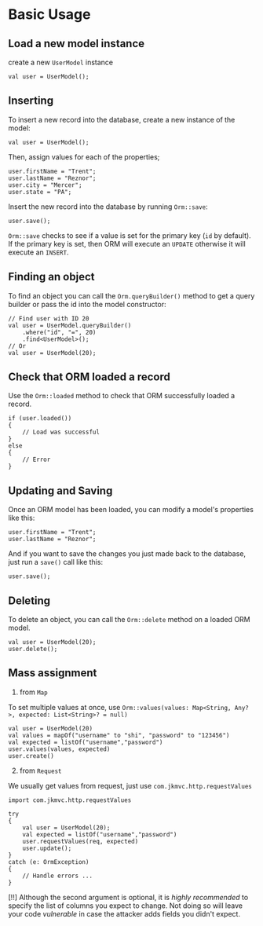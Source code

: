 # Basic Usage

## Load a new model instance

create a new `UserModel` instance

```
val user = UserModel();
```

## Inserting

To insert a new record into the database, create a new instance of the model:

```
val user = UserModel();
```

Then, assign values for each of the properties;

```
user.firstName = "Trent";
user.lastName = "Reznor";
user.city = "Mercer";
user.state = "PA";
```

Insert the new record into the database by running `Orm::save`:

```
user.save();
```

`Orm::save` checks to see if a value is set for the primary key (`id` by default). If the primary key is set, then ORM will execute an `UPDATE` otherwise it will execute an `INSERT`.

## Finding an object

To find an object you can call the `Orm.queryBuilder()` method to get a query builder or pass the id into the model constructor:

```
// Find user with ID 20
val user = UserModel.queryBuilder()
    .where("id", "=", 20)
    .find<UserModel>();
// Or
val user = UserModel(20);
```

## Check that ORM loaded a record

Use the `Orm::loaded` method to check that ORM successfully loaded a record.

```
if (user.loaded())
{
    // Load was successful
}
else
{
    // Error
}
```

## Updating and Saving

Once an ORM model has been loaded, you can modify a model's properties like this:

```
user.firstName = "Trent";
user.lastName = "Reznor";
```

And if you want to save the changes you just made back to the database, just run a `save()` call like this:

```
user.save();
```

## Deleting

To delete an object, you can call the `Orm::delete` method on a loaded ORM model.

```
val user = UserModel(20);
user.delete();
```
	
## Mass assignment

1. from `Map`

To set multiple values at once, use `Orm::values(values: Map<String, Any?>, expected: List<String>? = null)`

```
val user = UserModel(20)
val values = mapOf("username" to "shi", "password" to "123456")
val expected = listOf("username","password")
user.values(values, expected)
user.create()
```

2. from `Request`

We usually get values from request, just use `com.jkmvc.http.requestValues`

```	
import com.jkmvc.http.requestValues

try
{
    val user = UserModel(20);
    val expected = listOf("username","password")
    user.requestValues(req, expected)
    user.update();
}
catch (e: OrmException)
{
    // Handle errors ...
}
```

[!!] Although the second argument is optional, it is *highly recommended* to specify the list of columns you expect to change. Not doing so will leave your code _vulnerable_ in case the attacker adds fields you didn't expect.

